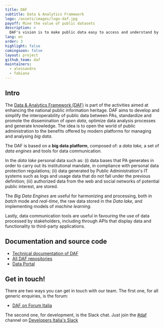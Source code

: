```yaml
---
title: DAF
subtitle: Data & Analytics Framework
logo: /assets/images/logo-daf.jpg
payoff: Mine the value of public datasets
description: >
  DAF's vision is to make public data easy to access and understand by PAs to support them in their data driven decision making, and to facilitate access to information that can be made public by citizens and businesses.
lang: en
order: 3
highlight: false
comingsoon: false
layout: project
github_team: daf
maintainers:
  - alessandro
  - fabiana
---
```


## Intro

The [Data & Analytics Framework (DAF)](https://docs.italia.it/italia/piano-triennale-ict/pianotriennale-ict-doc-en/en/bozza/doc/09_data-analytics-framework.html) is part of the activities aimed
at enhancing the national public information heritage. DAF aims to
develop and simplify the interoperability of public data between PAs,
standardize and promote the dissemination of *open data*, optimize data
analysis processes and generate knowledge. The idea is to open the world
of public administration to the benefits offered by modern platforms for
managing and analysing *big data*.

The DAF is based on a **big data platform**, composed of: a *data lake,*
a set of *data engines* and tools for data communication.

In the *data lake* personal data such as: (i) data bases that PA
generates in order to carry out its institutional mandate, in compliance
with personal data protection regulations; (ii) data generated by Public
Administration's IT systems such as logs and usage data that do not fall
under the previous definition; (iii) authorized data from the web and
social networks of potential public interest, are stored.

The *Big Data Engines* are useful for harmonizing and processing, both
in *batch* mode and *real-time*, the raw data stored in the *Data lake,*
and implementing models of *machine learning*.

Lastly, data communication tools are useful in favouring the use of data
processed by stakeholders, including through APIs that display data and
functionality to third-party applications.

## Documentation and source code

* [Technical documentation of DAF](https://docs.italia.it/italia/daf/daf-docs/)
* [All DAF repositories](https://github.com/italia?q=daf)
* [Data Portal](https://dataportal.daf.teamdigitale.it/)

## Get in touch!

There are two ways you can get in touch with our team. The first one, for all generic enquiries, is the forum:

* [DAF on Forum Italia](https://forum.italia.it/c/daf)

The second one, for development, is the Slack chat. Just join the [#daf](https://developersitalia.slack.com/messages/C760XQX9Q) channel on [Developers Italia's Slack](https://slack.developers.italia.it)
